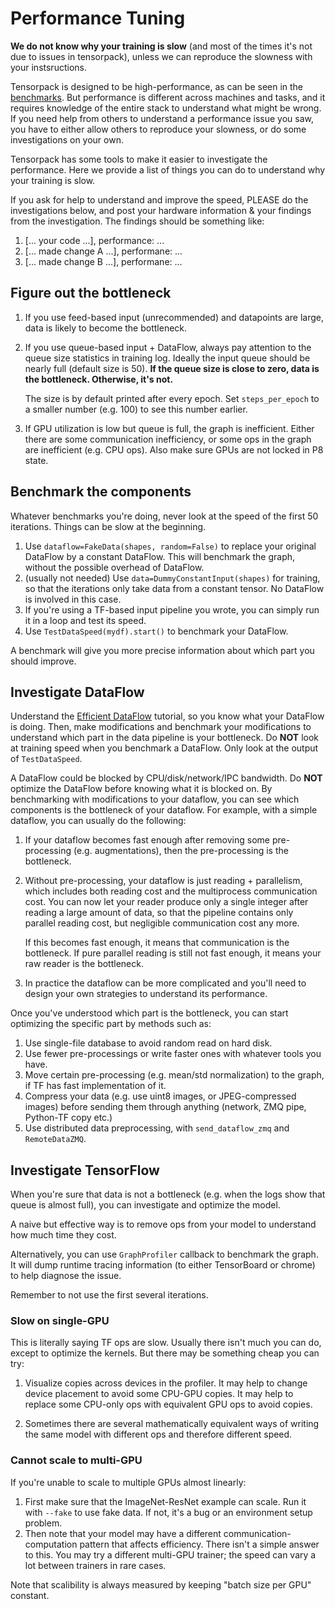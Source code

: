 
# Performance Tuning

__We do not know why your training is slow__ 
(and most of the times it's not due to issues in tensorpack),
unless we can reproduce the slowness with your instsructions.

Tensorpack is designed to be high-performance, as can be seen in the [benchmarks](https://github.com/tensorpack/benchmarks).
But performance is different across machines and tasks,
and it requires knowledge of the entire stack to understand what might be wrong.
If you need help from others to understand a performance issue you saw, you have to either
allow others to reproduce your slowness, or do some investigations on your own.

Tensorpack has some tools to make it easier to investigate the performance.
Here we provide a list of things you can do to understand why your training is slow.

If you ask for help to understand and improve the speed, PLEASE do the
investigations below, and post your hardware information & your findings from the investigation.
The findings should be something like:

1. [... your code ...], performance: ...
1. [... made change A ...], performane: ...
1. [... made change B ...], performane: ...

## Figure out the bottleneck

1. If you use feed-based input (unrecommended) and datapoints are large, data is likely to become the bottleneck.
2. If you use queue-based input + DataFlow, always pay attention to the queue size statistics in
   training log. Ideally the input queue should be nearly full (default size is 50).
   __If the queue size is close to zero, data is the bottleneck. Otherwise, it's not.__

   The size is by default printed after every epoch. Set `steps_per_epoch` to a
   smaller number (e.g. 100) to see this number earlier.
3. If GPU utilization is low but queue is full, the graph is inefficient.
   Either there are some communication inefficiency, or some ops in the graph are inefficient (e.g. CPU ops). Also make sure GPUs are not locked in P8 state.

## Benchmark the components

Whatever benchmarks you're doing, never look at the speed of the first 50 iterations.
Things can be slow at the beginning.

1. Use `dataflow=FakeData(shapes, random=False)` to replace your original DataFlow by a constant DataFlow.
	This will benchmark the graph, without the possible overhead of DataFlow.
2. (usually not needed) Use `data=DummyConstantInput(shapes)` for training, so that the iterations only take data from a constant tensor.
	No DataFlow is involved in this case.
3. If you're using a TF-based input pipeline you wrote, you can simply run it in a loop and test its speed.
4. Use `TestDataSpeed(mydf).start()` to benchmark your DataFlow.

A benchmark will give you more precise information about which part you should improve.

## Investigate DataFlow

Understand the [Efficient DataFlow](efficient-dataflow.html) tutorial, so you know what your DataFlow is doing.
Then, make modifications and benchmark your modifications to understand which
part in the data pipeline is your bottleneck.
Do __NOT__ look at training speed when you benchmark a DataFlow. Only look at the output of `TestDataSpeed`.

A DataFlow could be blocked by CPU/disk/network/IPC bandwidth.
Do __NOT__ optimize the DataFlow before knowing what it is blocked on.
By benchmarking with modifications to your dataflow, you can see which
components is the bottleneck of your dataflow. For example, with a simple
dataflow, you can usually do the following:

1. If your dataflow becomes fast enough after removing some pre-processing (e.g.
   augmentations), then the pre-processing is the bottleneck.
1. Without pre-processing, your dataflow is just reading + parallelism, which
   includes both reading cost and the multiprocess communication cost.
   You can now let your reader produce only a single integer after reading a large
   amount of data, so that the pipeline contains only parallel reading cost, but negligible
   communication cost any more. 
   
   If this becomes fast enough, it means that communication is the bottleneck.
   If pure parallel reading is still not fast enough, it means your raw reader is the bottleneck.
1. In practice the dataflow can be more complicated and you'll need to design
   your own strategies to understand its performance.
   
Once you've understood which part is the bottleneck, 
you can start optimizing the specific part by methods such as:

1. Use single-file database to avoid random read on hard disk.
2. Use fewer pre-processings or write faster ones with whatever tools you have.
3. Move certain pre-processing (e.g. mean/std normalization) to the graph, if TF has fast implementation of it.
4. Compress your data (e.g. use uint8 images, or JPEG-compressed images) before sending them through anything (network, ZMQ pipe, Python-TF copy etc.)
5. Use distributed data preprocessing, with `send_dataflow_zmq` and `RemoteDataZMQ`.

## Investigate TensorFlow

When you're sure that data is not a bottleneck (e.g. when the logs show that queue is almost full), 
you can investigate and optimize the model.

A naive but effective way is to remove ops from your model to understand how much time they cost.

Alternatively, you can use `GraphProfiler` callback to benchmark the graph. It will
dump runtime tracing information (to either TensorBoard or chrome) to help diagnose the issue.

Remember to not use the first several iterations.

### Slow on single-GPU
This is literally saying TF ops are slow. Usually there isn't much you can do, except to optimize the kernels.
But there may be something cheap you can try:

1. Visualize copies across devices in the profiler.
	 It may help to change device placement to avoid some CPU-GPU copies.
	 It may help to replace some CPU-only ops with equivalent GPU ops to avoid copies.

2. Sometimes there are several mathematically equivalent ways of writing the same model
	 with different ops and therefore different speed.

### Cannot scale to multi-GPU
If you're unable to scale to multiple GPUs almost linearly:
1. First make sure that the ImageNet-ResNet example can scale. Run it with `--fake` to use fake data.
	If not, it's a bug or an environment setup problem.
2. Then note that your model may have a different communication-computation pattern that affects efficiency.
	 There isn't a simple answer to this.
	 You may try a different multi-GPU trainer; the speed can vary a lot between
	 trainers in rare cases.

Note that scalibility is always measured by keeping "batch size per GPU" constant.
